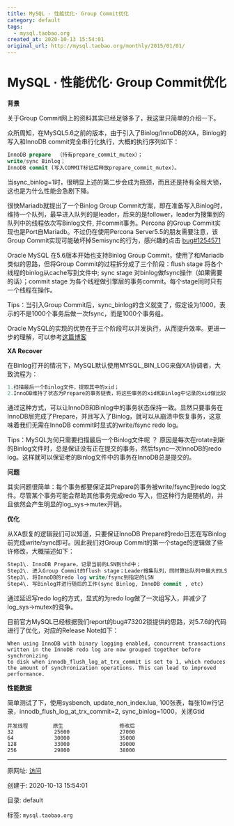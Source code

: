 ```yaml
---
title: MySQL · 性能优化· Group Commit优化
category: default
tags: 
  - mysql.taobao.org
created_at: 2020-10-13 15:54:01
original_url: http://mysql.taobao.org/monthly/2015/01/01/
---
```



# MySQL · 性能优化· Group Commit优化

**背景**

关于Group Commit网上的资料其实已经足够多了，我这里只简单的介绍一下。

众所周知，在MySQL5.6之前的版本，由于引入了Binlog/InnoDB的XA，Binlog的写入和InnoDB commit完全串行化执行，大概的执行序列如下：

```sql
InnoDB prepare  （持有prepare_commit_mutex）；
write/sync Binlog；
InnoDB commit (写入COMMIT标记后释放prepare_commit_mutex)。
```

当sync\_binlog=1时，很明显上述的第二步会成为瓶颈，而且还是持有全局大锁，这也是为什么性能会急剧下降。

很快Mariadb就提出了一个Binlog Group Commit方案，即在准备写入Binlog时，维持一个队列，最早进入队列的是leader，后来的是follower，leader为搜集到的队列中的线程依次写Binlog文件, 并commit事务。Percona 的Group Commit实现也是Port自Mariadb。不过仍在使用Percona Server5.5的朋友需要注意，该Group Commit实现可能破坏掉Semisync的行为，感兴趣的点击 [bug#1254571](https://bugs.launchpad.net/percona-server/5.5/+bug/1254571)

Oracle MySQL 在5.6版本开始也支持Binlog Group Commit，使用了和Mariadb类似的思路，但将Group Commit的过程拆分成了三个阶段：flush stage 将各个线程的binlog从cache写到文件中; sync stage 对binlog做fsync操作（如果需要的话）；commit stage 为各个线程做引擎层的事务commit。每个stage同时只有一个线程在操作。

Tips：当引入Group Commit后，sync\_binlog的含义就变了，假定设为1000，表示的不是1000个事务后做一次fsync，而是1000个事务组。

Oracle MySQL的实现的优势在于三个阶段可以并发执行，从而提升效率。更进一步的理解，可以参考[这篇博客](http://mysqlmusings.blogspot.com/2012/06/binary-log-group-commit-in-mysql-56.html)

**XA Recover**

在Binlog打开的情况下，MySQL默认使用MYSQL\_BIN\_LOG来做XA协调者，大致流程为：

```sql
1.扫描最后一个Binlog文件，提取其中的xid；
2.InnoDB维持了状态为Prepare的事务链表，将这些事务的xid和Binlog中记录的xid做比较，如果在Binlog中存在，则提交，否则回滚事务。
```

通过这种方式，可以让InnoDB和Binlog中的事务状态保持一致。显然只要事务在InnoDB层完成了Prepare，并且写入了Binlog，就可以从崩溃中恢复事务，这意味着我们无需在InnoDB commit时显式的write/fsync redo log。

Tips：MySQL为何只需要扫描最后一个Binlog文件呢 ？ 原因是每次在rotate到新的Binlog文件时，总是保证没有正在提交的事务，然后fsync一次InnoDB的redo log。这样就可以保证老的Binlog文件中的事务在InnoDB总是提交的。

**问题**

其实问题很简单：每个事务都要保证其Prepare的事务被write/fsync到redo log文件。尽管某个事务可能会帮助其他事务完成redo 写入，但这种行为是随机的，并且依然会产生明显的log\_sys->mutex开销。

**优化**

从XA恢复的逻辑我们可以知道，只要保证InnoDB Prepare的redo日志在写Binlog前完成write/sync即可。因此我们对Group Commit的第一个stage的逻辑做了些许修改，大概描述如下：

```sql
Step1\. InnoDB Prepare，记录当前的LSN到thd中；
Step2\. 进入Group Commit的flush stage；Leader搜集队列，同时算出队列中最大的LSN。
Step3\. 将InnoDB的redo log write/fsync到指定的LSN
Step4\. 写Binlog并进行随后的工作(sync Binlog, InnoDB commit , etc)
```

通过延迟写redo log的方式，显式的为redo log做了一次组写入，并减少了log\_sys->mutex的竞争。

目前官方MySQL已经根据我们report的bug#73202锁提供的思路，对5.7.6的代码进行了优化，对应的Release Note如下：

```plain
When using InnoDB with binary logging enabled, concurrent transactions written in the InnoDB redo log are now grouped together before synchronizing 
to disk when innodb_flush_log_at_trx_commit is set to 1, which reduces the amount of synchronization operations. This can lead to improved performance.
```

**性能数据**

简单测试了下，使用sysbench, update\_non\_index.lua, 100张表，每张10w行记录，innodb\_flush\_log\_at\_trx\_commit=2, sync\_binlog=1000，关闭Gtid

```plain
并发线程        原生                  修改后
32             25600                27000
64             30000                35000
128            33000                39000
256            29800                38000
```

---------------------------------------------------


原网址: [访问](http://mysql.taobao.org/monthly/2015/01/01/)

创建于: 2020-10-13 15:54:01

目录: default

标签: `mysql.taobao.org`

